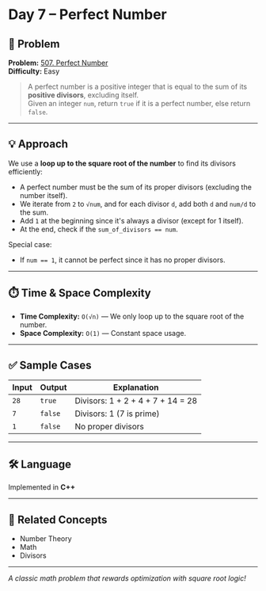 # Day 7 – Perfect Number

## 🧩 Problem

**Problem:** [507. Perfect Number](https://leetcode.com/problems/perfect-number/)  
**Difficulty:** Easy

> A perfect number is a positive integer that is equal to the sum of its **positive divisors**, excluding itself.   
> Given an integer `num`, return `true` if it is a perfect number, else return `false`.

---

## 💡 Approach

We use a **loop up to the square root of the number** to find its divisors efficiently:

- A perfect number must be the sum of its proper divisors (excluding the number itself).
- We iterate from `2` to `√num`, and for each divisor `d`, add both `d` and `num/d` to the sum.
- Add `1` at the beginning since it's always a divisor (except for 1 itself).
- At the end, check if the `sum_of_divisors == num`.

Special case:
- If `num == 1`, it cannot be perfect since it has no proper divisors.

---

## ⏱️ Time & Space Complexity

- **Time Complexity:** `O(√n)` — We only loop up to the square root of the number.
- **Space Complexity:** `O(1)` — Constant space usage.

---

## ✅ Sample Cases

| Input | Output | Explanation                        |
|-------|--------|------------------------------------|
| `28`  | `true` | Divisors: 1 + 2 + 4 + 7 + 14 = 28  |
| `7`   | `false`| Divisors: 1 (7 is prime)           |
| `1`   | `false`| No proper divisors                 |

---

## 🛠️ Language

Implemented in **C++**

---

## 🔗 Related Concepts

- Number Theory
- Math
- Divisors

---

_A classic math problem that rewards optimization with square root logic!_
